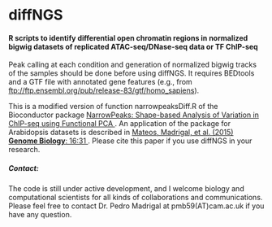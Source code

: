 # diffNGS
<h4> R scripts to identify differential open chromatin regions in normalized bigwig datasets of replicated ATAC-seq/DNase-seq data or TF ChIP-seq </h4>

Peak calling at each condition and generation of normalized bigwig tracks of the samples should be done before using diffNGS. It requires BEDtools and a GTF file with annotated gene features (e.g., from ftp://ftp.ensembl.org/pub/release-83/gtf/homo_sapiens).

This is a modified version of function narrowpeaksDiff.R of the Bioconductor package <a href="http://bioconductor.org/packages/devel/bioc/html/NarrowPeaks.html">
NarrowPeaks: Shape-based Analysis of Variation in ChIP-seq using Functional PCA </a>. An application of the package for Arabidopsis datasets is described in <a href="http://genomebiology.biomedcentral.com/articles/10.1186/s13059-015-0597-1"> Mateos, Madrigal, et al. (2015) **Genome Biology**: 16:31 </a>. Please cite this paper if you use diffNGS in your research.

<h5>Contact:</h5> 
The code is still under active development, and I welcome biology and computational scientists for all kinds of collaborations and communications. Please feel free to contact Dr. Pedro Madrigal at pmb59(AT)cam.ac.uk if you have any question.



